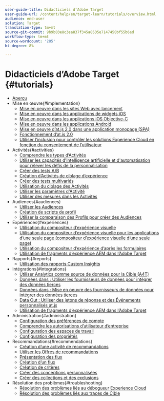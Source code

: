 ```yaml
---
user-guide-title: Didacticiels d’Adobe Target
user-guide-url: /content/help/en/target-learn/tutorials/overview.html
audience: end-user
solution: Target
translation-type: tm+mt
source-git-commit: 9b9b03e8c3ea837f345a8535e7147450bf55b6ad
workflow-type: tm+mt
source-wordcount: '285'
ht-degree: 8%

---
```



# Didacticiels d’Adobe Target {#tutorials}

+ [Aperçu](../overview.md)
+ Mise en œuvre{#implementation}
   + [Mise en oeuvre dans les sites Web avec lancement](https://docs.adobe.com/content/help/en/experience-cloud/implementing-in-websites-with-launch/index.html)
   + [Mise en oeuvre dans les applications de widgets iOS](https://docs.adobe.com/content/help/en/experience-cloud/implementing-in-mobile-ios-swift-apps-with-launch/index.html)
   + [Mise en oeuvre dans les applications iOS Objective-C](https://docs.adobe.com/content/help/en/experience-cloud/implementing-in-mobile-ios-objective-c-apps-with-launch/index.html)
   + [Mise en oeuvre dans les applications Android](https://docs.adobe.com/content/help/en/experience-cloud/implementing-in-mobile-android-apps-with-launch/index.html)
   + [Mise en oeuvre d’at.js 2.0 dans une application monopage (SPA)](../implementation/implement-atjs-20-in-a-single-page-application.md)
   + [Fonctionnement d’at.js 2.0](../implementation/understanding-how-atjs-20-works.md)
   + [Utiliser l’inclusion pour contrôler les solutions Experience Cloud en fonction du consentement de l’utilisateur](https://docs.adobe.com/content/help/en/core-services-learn/tutorials/id-service/use-opt-in-to-control-experience-cloud-activities-based-on-user-consent.html)
+ Activités{#activities}
   + [Comprendre les types d’Activités](../activities/understanding-the-types-of-activities.md)
   + [Utiliser les capacités d&#39;intelligence artificielle et d&#39;automatisation pour relever les défis de la personnalisation](../activities/use-the-artificial-intelligence-and-automation-capabilities-to-meet-the-challenges-of-personalization.md)
   + [Créer des tests A/B](../activities/create-ab-tests.md)
   + [Création d’Activités de ciblage d’expérience](../activities/create-experience-targeting-activities.md)
   + [Créer des tests multivariés](../activities/create-multivariate-tests.md)
   + [Utilisation du ciblage des Activités](../activities/use-activity-targeting.md)
   + [Utiliser les paramètres d&#39;Activité](../activities/use-activity-settings.md)
   + [Utiliser des mesures dans les Activités](../activities/use-metrics-in-activities.md)
+ Audiences{#audiences}
   + [Utiliser les Audiences](../audiences/use-audiences.md)
   + [Création de scripts de profil](../audiences/create-profile-scripts.md)
   + [Utiliser la comparaison des Profils pour créer des Audiences](../audiences/use-profile-comparison-to-build-audiences.md)
+ Expériences{#experiences}
   + [Utilisation du compositeur d’expérience visuelle](../experiences/use-the-visual-experience-composer.md)
   + [Utilisation du compositeur d’expérience visuelle pour les applications d’une seule page (compositeur d’expérience visuelle d’une seule page)](../experiences/use-the-visual-experience-composer-for-single-page-applications.md)
   + [Utilisation du compositeur d’expérience d’après les formulaires](../experiences/use-the-form-based-experience-composer.md)
   + [Utilisation de fragments d’expérience AEM dans l’Adobe Target](https://helpx.adobe.com/experience-manager/kt/sites/using/experience-fragment-target-offer-feature-video-use.html)
+ Rapports{#reports}
   + [Utilisation des rapports Custom Insights](../reports/use-the-personalization-insights-reports.md)
+ Intégrations{#integrations}
   + [Utiliser Analytics comme source de données pour la Cible (A4T)](../integrations/use-analytics-as-a-data-source-a4t.md)
   + [Données dans : Utiliser les fournisseurs de données pour intégrer des données tierces](../integrations/use-data-providers-to-integrate-third-party-data.md)
   + [Données dans : Mise en oeuvre des fournisseurs de données pour intégrer des données tierces](../integrations/implement-data-providers-to-integrate-third-party-data.md)
   + [Data Out : Utiliser des jetons de réponse et des Événements personnalisés at.js](../integrations/use-response-tokens-and-atjs-custom-events.md)
   + [Utilisation de fragments d’expérience AEM dans l’Adobe Target](https://helpx.adobe.com/experience-manager/kt/sites/using/experience-fragment-target-offer-feature-video-use.html)
+ Administration{#administration}
   + [Configuration des préférences de compte](../administration/set-up-account-preferences.md)
   + [Comprendre les autorisations d’utilisateur d’entreprise](../administration/understanding-enterprise-user-permissions.md)
   + [Configuration des espaces de travail](../administration/set-up-workspaces.md)
   + [Configuration des propriétés](../administration/set-up-properties.md)
+ Recommandations{#recommendations}
   + [Création d’une activité de recommandations](../recommendations/create-a-recommendations-activity.md)
   + [Utiliser les Offres de recommandations](../recommendations/use-recommendations-offers.md)
   + [Présentation des flux](../recommendations/understanding-feeds.md)
   + [Création d’un flux](../recommendations/create-a-feed.md)
   + [Création de critères](../recommendations/create-criteria.md)
   + [Créer des conceptions personnalisées](../recommendations/create-custom-designs.md)
   + [Créer des collections et des exclusions](../recommendations/create-collections-and-exclusions.md)
+ Résolution des problèmes{#troubleshooting}
   + [Résolution des problèmes liés au débogueur Experience Cloud](../troubleshooting/troubleshoot-with-the-experience-cloud-debugger.md)
   + [Résolution des problèmes liés aux traces de Cible](../troubleshooting/troubleshoot-with-target-traces.md)
